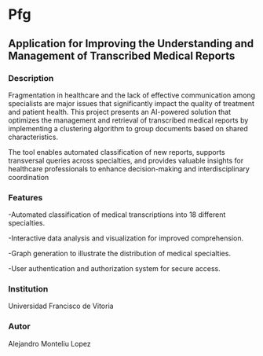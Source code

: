 # Pfg

## Application for Improving the Understanding and Management of Transcribed Medical Reports

### Description

Fragmentation in healthcare and the lack of effective communication among specialists are major issues that significantly impact the quality of treatment and patient health. This project presents an AI-powered solution that optimizes the management and retrieval of transcribed medical reports by implementing a clustering algorithm to group documents based on shared characteristics.

The tool enables automated classification of new reports, supports transversal queries across specialties, and provides valuable insights for healthcare professionals to enhance decision-making and interdisciplinary coordination

### Features

-Automated classification of medical transcriptions into 18 different specialties.

-Interactive data analysis and visualization for improved comprehension.

-Graph generation to illustrate the distribution of medical specialties.

-User authentication and authorization system for secure access.

### Institution
Universidad Francisco de Vitoria

### Autor
Alejandro Monteliu Lopez


